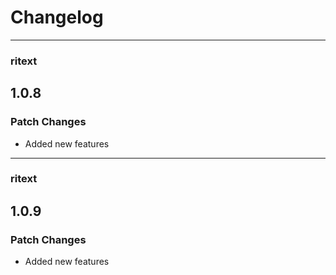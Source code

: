 # Changelog


---

### ritext

## 1.0.8

### Patch Changes

- Added new features

---

### ritext

## 1.0.9

### Patch Changes

- Added new features
